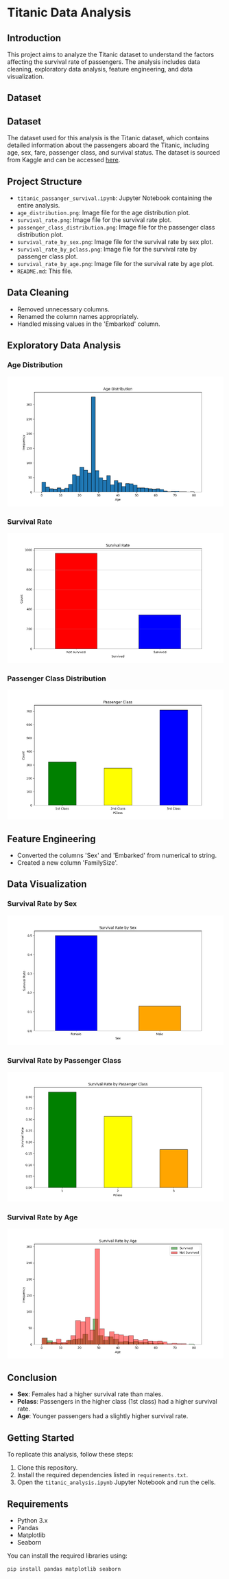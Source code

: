 # Titanic Data Analysis

## Introduction

This project aims to analyze the Titanic dataset to understand the factors affecting the survival rate of passengers. The analysis includes data cleaning, exploratory data analysis, feature engineering, and data visualization.

## Dataset

## Dataset

The dataset used for this analysis is the Titanic dataset, which contains detailed information about the passengers aboard the Titanic, including age, sex, fare, passenger class, and survival status. The dataset is sourced from Kaggle and can be accessed [here](https://www.kaggle.com/datasets/heptapod/titanic).


## Project Structure

- `titanic_passanger_survival.ipynb`: Jupyter Notebook containing the entire analysis.
- `age_distribution.png`: Image file for the age distribution plot.
- `survival_rate.png`: Image file for the survival rate plot.
- `passenger_class_distribution.png`: Image file for the passenger class distribution plot.
- `survival_rate_by_sex.png`: Image file for the survival rate by sex plot.
- `survival_rate_by_pclass.png`: Image file for the survival rate by passenger class plot.
- `survival_rate_by_age.png`: Image file for the survival rate by age plot.
- `README.md`: This file.

## Data Cleaning

- Removed unnecessary columns.
- Renamed the column names appropriately.
- Handled missing values in the 'Embarked' column.

## Exploratory Data Analysis

### Age Distribution
![Age Distribution](age_distribution.png)

### Survival Rate
![Survival Rate](survival_rate.png)

### Passenger Class Distribution
![Passenger Class Distribution](passenger_class_distribution.png)

## Feature Engineering

- Converted the columns 'Sex' and 'Embarked' from numerical to string.
- Created a new column 'FamilySize'.

## Data Visualization

### Survival Rate by Sex
![Survival Rate by Sex](survival_rate_by_sex.png)

### Survival Rate by Passenger Class
![Survival Rate by Passenger Class](survival_rate_by_pclass.png)

### Survival Rate by Age
![Survival Rate by Age](survival_rate_by_age.png)

## Conclusion

- **Sex**: Females had a higher survival rate than males.
- **Pclass**: Passengers in the higher class (1st class) had a higher survival rate.
- **Age**: Younger passengers had a slightly higher survival rate.

## Getting Started

To replicate this analysis, follow these steps:

1. Clone this repository.
2. Install the required dependencies listed in `requirements.txt`.
3. Open the `titanic_analysis.ipynb` Jupyter Notebook and run the cells.

## Requirements

- Python 3.x
- Pandas
- Matplotlib
- Seaborn

You can install the required libraries using:

```sh
pip install pandas matplotlib seaborn
